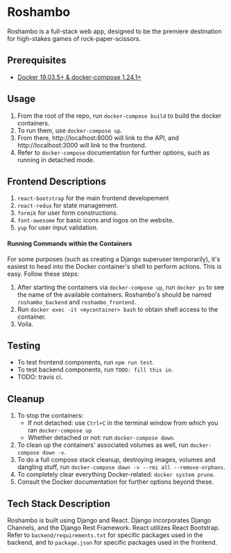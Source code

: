 Roshambo
========================

Roshambo is a full-stack web app, designed to be the premiere destination for high-stakes games of rock-paper-scissors. 

## Prerequisites

 - [Docker 19.03.5+ & docker-compose 1.24.1+](https://medium.com/@yutafujii_59175/a-complete-one-by-one-guide-to-install-docker-on-your-mac-os-using-homebrew-e818eb4cfc3)

## Usage

1.  From the root of the repo, run `docker-compose build` to build the docker containers.
2. To run them, use `docker-compose up`.
2. From there, http://localhost:8000 will link to the API, and http://localhost:3000 will link to the frontend.
4. Refer to `docker-compose` documentation for further options, such as running in detached mode.

## Frontend Descriptions

1. `react-bootstrap` for the main frontend developement
2. `react-redux` for state management.
3. `formik` for user form constructions.
4. `font-awesome` for basic icons and logos on the website.
5. `yup` for user input validation.
#### Running Commands within the Containers

For some purposes (such as creating a Django superuser temporarily), it's easiest to head into the Docker container's shell to perform actions. This is easy. Follow these steps:

1. After starting the containers via `docker-compose up`, run `docker ps` to see the name of the available containers. Roshambo's should be named `roshambo_backend` and `roshambo_frontend`.
2. Run `docker exec -it <mycontainer> bash` to obtain shell access to the container.
3. Voila.

## Testing

-  To test frontend components, run `npm run test`.
-  To test backend components, run `TODO: fill this in`.
-  TODO: travis ci.

## Cleanup

1.  To stop the containers:
    - If not detached: use `Ctrl+C` in the terminal window from which you ran `docker-compose up`
    - Whether detached or not: run `docker-compose down`.
2. To clean up the containers' associated volumes as well, run `docker-compose down -v`.
3. To do a full compose stack cleanup, destroying images, volumes and dangling stuff, run `docker-compose down -v --rmi all --remove-orphans`.
4. To completely clear everything Docker-related: `docker system prune`.
5. Consult the Docker documentation for further options beyond these.

## Tech Stack Description

Roshambo is built using Django and React. Django incorporates Django Channels, and the Django Rest Framework. React utilizes React Bootstrap. Refer to `backend/requirements.txt` for specific packages used in the backend, and to `package.json` for specific packages used in the frontend.
